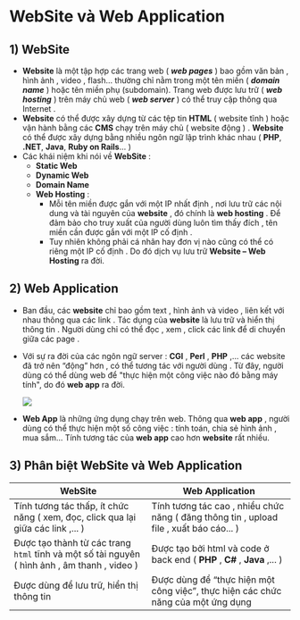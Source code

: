 # WebSite và Web Application
## **1) WebSite**
- **Website** là một tập hợp các trang web ( ***web pages*** ) bao gồm văn bản , hình ảnh , video , flash... thường chỉ nằm trong một tên miền ( ***domain name*** ) hoặc tên miền phụ (subdomain). Trang web được lưu trữ ( ***web hosting*** ) trên máy chủ web ( ***web server*** ) có thể truy cập thông qua Internet .
- **Website** có thể được xây dựng từ các tệp tin **HTML** ( website tĩnh ) hoặc vận hành bằng các **CMS** chạy trên máy chủ ( website động ) . **Website** có thể được xây dựng bằng nhiều ngôn ngữ lập trình khác nhau ( **PHP**, **.NET**, **Java**, **Ruby on Rails**... )
- Các khái niệm khi nói về **WebSite** :
    - **Static Web**
    - **Dynamic Web**
    - **Domain Name**
    - **Web Hosting** :
        - Mỗi tên miền được gắn với một IP nhất định , nơi lưu trữ các nội dung và tài nguyên của **website** , đó chính là **web hosting** . Để đảm bảo cho truy xuất của người dùng luôn tìm thấy đích , tên miền cần được gắn với một IP cố định .
        - Tuy nhiên không phải cá nhân hay đơn vị nào cũng có thể có riêng một IP cố định . Do đó dịch vụ lưu trữ **Website – Web Hosting** ra đời.
## **2) Web Application**
- Ban đầu, các **website** chỉ bao gồm text , hình ảnh và video , liên kết với nhau thông qua các link . Tác dụng của **website** là lưu trữ và hiển thị thông tin . Người dùng chỉ có thể đọc , xem , click các link để di chuyển giữa các page .
- Với sự ra đời của các ngôn ngữ server : **CGI** , **Perl** , **PHP** ,... các website đã trở nên “động” hơn , có thể tương tác với người dùng . Từ đây, người dùng có thể dùng web để "thực hiện một công việc nào đó bằng máy tính", do đó **web app** ra đời.

    <img src=https://i.imgur.com/pqDorNw.jpg>

- **Web App** là những ứng dụng chạy trên web. Thông qua **web app** , người dùng có thể thực hiện một số công việc : tính toán, chia sẻ hình ảnh , mua sắm... Tính tương tác của **web app** cao hơn **website** rất nhiều.
## **3) Phân biệt **WebSite** và **Web Application****
| WebSite | Web Application |
|---------|-----------------|
| Tính tương tác thấp, ít chức năng ( xem, đọc, click qua lại giữa các link ,... ) | Tính tương tác cao , nhiều chức năng ( đăng thông tin , upload file , xuất báo cáo... ) |
| Được tạo thành từ các trang `html` tĩnh và một số tài nguyên  ( hình ảnh , âm thanh , video ) | Được tạo bởi html và code ở back end ( **PHP** , **C#** , **Java** ,... ) |
| Được dùng để lưu trữ, hiển thị thông tin | Được dùng để “thực hiện một công việc”, thực hiện các chức năng của một ứng dụng |
